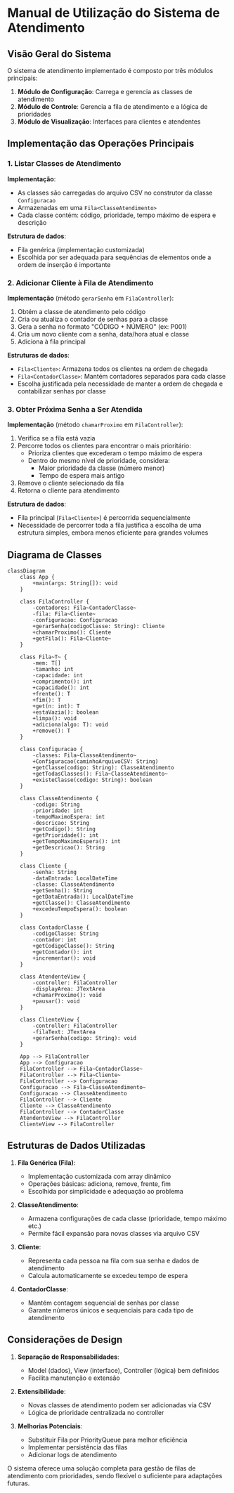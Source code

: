 # Manual de Utilização do Sistema de Atendimento

## Visão Geral do Sistema

O sistema de atendimento implementado é composto por três módulos principais:
1. **Módulo de Configuração**: Carrega e gerencia as classes de atendimento
2. **Módulo de Controle**: Gerencia a fila de atendimento e a lógica de prioridades
3. **Módulo de Visualização**: Interfaces para clientes e atendentes

## Implementação das Operações Principais

### 1. Listar Classes de Atendimento

**Implementação**:
- As classes são carregadas do arquivo CSV no construtor da classe `Configuracao`
- Armazenadas em uma `Fila<ClasseAtendimento>`
- Cada classe contém: código, prioridade, tempo máximo de espera e descrição

**Estrutura de dados**: 
- Fila genérica (implementação customizada)
- Escolhida por ser adequada para sequências de elementos onde a ordem de inserção é importante

### 2. Adicionar Cliente à Fila de Atendimento

**Implementação** (método `gerarSenha` em `FilaController`):
1. Obtém a classe de atendimento pelo código
2. Cria ou atualiza o contador de senhas para a classe
3. Gera a senha no formato "CÓDIGO + NÚMERO" (ex: P001)
4. Cria um novo cliente com a senha, data/hora atual e classe
5. Adiciona à fila principal

**Estruturas de dados**:
- `Fila<Cliente>`: Armazena todos os clientes na ordem de chegada
- `Fila<ContadorClasse>`: Mantém contadores separados para cada classe
- Escolha justificada pela necessidade de manter a ordem de chegada e contabilizar senhas por classe

### 3. Obter Próxima Senha a Ser Atendida

**Implementação** (método `chamarProximo` em `FilaController`):
1. Verifica se a fila está vazia
2. Percorre todos os clientes para encontrar o mais prioritário:
   - Prioriza clientes que excederam o tempo máximo de espera
   - Dentro do mesmo nível de prioridade, considera:
     - Maior prioridade da classe (número menor)
     - Tempo de espera mais antigo
3. Remove o cliente selecionado da fila
4. Retorna o cliente para atendimento

**Estrutura de dados**:
- Fila principal (`Fila<Cliente>`) é percorrida sequencialmente
- Necessidade de percorrer toda a fila justifica a escolha de uma estrutura simples, embora menos eficiente para grandes volumes

## Diagrama de Classes

```mermaid
classDiagram
    class App {
        +main(args: String[]): void
    }

    class FilaController {
        -contadores: Fila~ContadorClasse~
        -fila: Fila~Cliente~
        -configuracao: Configuracao
        +gerarSenha(codigoClasse: String): Cliente
        +chamarProximo(): Cliente
        +getFila(): Fila~Cliente~
    }

    class Fila~T~ {
        -mem: T[]
        -tamanho: int
        -capacidade: int
        +comprimento(): int
        +capacidade(): int
        +frente(): T
        +fim(): T
        +get(n: int): T
        +estaVazia(): boolean
        +limpa(): void
        +adiciona(algo: T): void
        +remove(): T
    }

    class Configuracao {
        -classes: Fila~ClasseAtendimento~
        +Configuracao(caminhoArquivoCSV: String)
        +getClasse(codigo: String): ClasseAtendimento
        +getTodasClasses(): Fila~ClasseAtendimento~
        +existeClasse(codigo: String): boolean
    }

    class ClasseAtendimento {
        -codigo: String
        -prioridade: int
        -tempoMaximoEspera: int
        -descricao: String
        +getCodigo(): String
        +getPrioridade(): int
        +getTempoMaximoEspera(): int
        +getDescricao(): String
    }

    class Cliente {
        -senha: String
        -dataEntrada: LocalDateTime
        -classe: ClasseAtendimento
        +getSenha(): String
        +getDataEntrada(): LocalDateTime
        +getClasse(): ClasseAtendimento
        +excedeuTempoEspera(): boolean
    }

    class ContadorClasse {
        -codigoClasse: String
        -contador: int
        +getCodigoClasse(): String
        +getContador(): int
        +incrementar(): void
    }

    class AtendenteView {
        -controller: FilaController
        -displayArea: JTextArea
        +chamarProximo(): void
        +pausar(): void
    }

    class ClienteView {
        -controller: FilaController
        -filaText: JTextArea
        +gerarSenha(codigo: String): void
    }

    App --> FilaController
    App --> Configuracao
    FilaController --> Fila~ContadorClasse~
    FilaController --> Fila~Cliente~
    FilaController --> Configuracao
    Configuracao --> Fila~ClasseAtendimento~
    Configuracao --> ClasseAtendimento
    FilaController --> Cliente
    Cliente --> ClasseAtendimento
    FilaController --> ContadorClasse
    AtendenteView --> FilaController
    ClienteView --> FilaController
```

## Estruturas de Dados Utilizadas

1. **Fila Genérica (Fila<T>)**:
   - Implementação customizada com array dinâmico
   - Operações básicas: adiciona, remove, frente, fim
   - Escolhida por simplicidade e adequação ao problema

2. **ClasseAtendimento**:
   - Armazena configurações de cada classe (prioridade, tempo máximo etc.)
   - Permite fácil expansão para novas classes via arquivo CSV

3. **Cliente**:
   - Representa cada pessoa na fila com sua senha e dados de atendimento
   - Calcula automaticamente se excedeu tempo de espera

4. **ContadorClasse**:
   - Mantém contagem sequencial de senhas por classe
   - Garante números únicos e sequenciais para cada tipo de atendimento

## Considerações de Design

1. **Separação de Responsabilidades**:
   - Model (dados), View (interface), Controller (lógica) bem definidos
   - Facilita manutenção e extensão

2. **Extensibilidade**:
   - Novas classes de atendimento podem ser adicionadas via CSV
   - Lógica de prioridade centralizada no controller

3. **Melhorias Potenciais**:
   - Substituir Fila por PriorityQueue para melhor eficiência
   - Implementar persistência das filas
   - Adicionar logs de atendimento

O sistema oferece uma solução completa para gestão de filas de atendimento com prioridades, sendo flexível o suficiente para adaptações futuras.